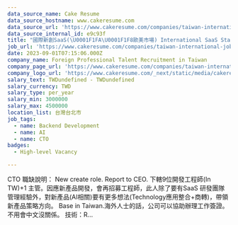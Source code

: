 ```yaml
---
data_source_name: Cake Resume
data_source_hostname: www.cakeresume.com
data_source_url: 'https://www.cakeresume.com/companies/taiwan-international-jobs/jobs'
data_source_internal_id: e9c93f
title: "國際新創SaaS(\U0001F1FA\U0001F1F8歐美市場) International SaaS Startup - CTO (Focus more on AI Integration) TL"
job_url: 'https://www.cakeresume.com/companies/taiwan-international-jobs/jobs/e9c93f'
date: 2023-09-01T07:15:06.000Z
company_name: Foreign Professional Talent Recruitment in Taiwan
company_page_url: 'https://www.cakeresume.com/companies/taiwan-international-jobs'
company_logo_url: 'https://www.cakeresume.com/_next/static/media/cakeresume.e1c03867.svg'
salary_text: TWDundefined - TWDundefined
salary_currency: TWD
salary_type: per_year
salary_min: 3000000
salary_max: 4500000
location_list: 台灣台北市
job_tags:
  - name: Backend Development
  - name: AI
  - name: CTO
badges:
  - High-level Vacancy

---
```


CTO 職缺說明： New create role. Report to CEO. 下轄9位開發工程師(In TW)+1 主管。因應新產品開發，會再招募工程師，此人除了要有SaaS 研發團隊管理經驗外，對新產品(AI相關)要有更多想法(Technology應用整合+商轉)，帶領新產品策略方向。 Base in Taiwan.海外人士的話，公司可以協助辦理工作簽證。不用會中文沒關係。 技術：R...